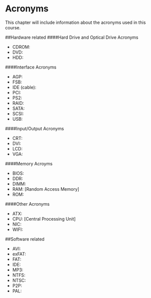 # Acronyms

This chapter will include information about the acronyms used in this course.


##Hardware related
####Hard Drive and Optical Drive Acronyms
* CDROM:
* DVD:
* HDD:

####Interface Acronyms
* AGP:
* FSB:
* IDE (cable):
* PCI:
* PS2:
* RAID:
* SATA:
* SCSI:
* USB:

####Input/Output Acronyms
* CRT:
* DVI:
* LCD:
* VGA:

####Memory Acroyms
* BIOS:
* DDR:
* DIMM:
* RAM: [Random Access Memory]
* ROM:

####Other Acronyms
* ATX:
* CPU: [Central Processing Unit]
* NIC:
* WIFI:

##Software related
* AVI:
* exFAT:
* FAT:
* IDE:
* MP3:
* NTFS:
* NTSC:
* P2P:
* PAL: